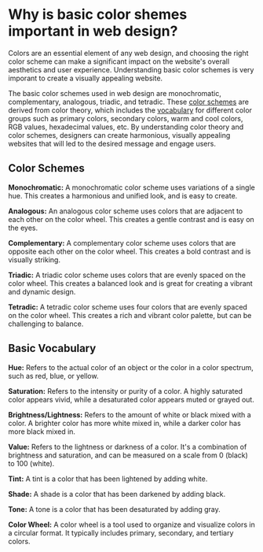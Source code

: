# Why is basic color shemes important in web design?

Colors are an essential element of any web design, and choosing the right color
scheme can make a significant impact on the website's overall aesthetics and
user experience. Understanding basic color schemes is very imporant to create a
visually appealing website.

The basic color schemes used in web design are monochromatic, complementary,
analogous, triadic, and tetradic. These [color schemes](color-schemes) are
derived from color theory, which includes the [vocabulary](basic-vocabulary) for
different color groups such as primary colors, secondary colors, warm and cool
colors, RGB values, hexadecimal values, etc. By understanding color theory and
color schemes, designers can create harmonious, visually appealing websites that
will led to the desired message and engage users.

## Color Schemes

**Monochromatic:** A monochromatic color scheme uses variations of a single hue.
This creates a harmonious and unified look, and is easy to create.

**Analogous:** An analogous color scheme uses colors that are adjacent to each other
on the color wheel. This creates a gentle contrast and is easy on the eyes.

**Complementary:** A complementary color scheme uses colors that are opposite each
other on the color wheel. This creates a bold contrast and is visually striking.

**Triadic:** A triadic color scheme uses colors that are evenly spaced on the color
wheel. This creates a balanced look and is great for creating a vibrant and
dynamic design.

**Tetradic:** A tetradic color scheme uses four colors that are evenly spaced on the
color wheel. This creates a rich and vibrant color palette, but can be
challenging to balance.

## Basic Vocabulary

**Hue:** Refers to the actual color of an object or the color in a color spectrum,
such as red, blue, or yellow.

**Saturation:** Refers to the intensity or purity of a color. A highly saturated
color appears vivid, while a desaturated color appears muted or grayed out.

**Brightness/Lightness:** Refers to the amount of white or black mixed with a color.
A brighter color has more white mixed in, while a darker color has more black
mixed in.

**Value:** Refers to the lightness or darkness of a color. It's a combination of
brightness and saturation, and can be measured on a scale from 0 (black) to 100
(white).

**Tint:** A tint is a color that has been lightened by adding white.

**Shade:** A shade is a color that has been darkened by adding black.

**Tone:** A tone is a color that has been desaturated by adding gray.

**Color Wheel:** A color wheel is a tool used to organize and visualize colors in a
circular format. It typically includes primary, secondary, and tertiary colors.
